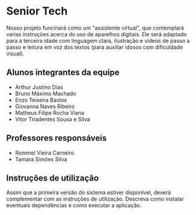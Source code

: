 # Senior Tech

Nosso projeto funcinará como um "assistente virtual", que contemplará varias instruções acerca do uso de aparelhos digitais. Ele será adaptado para a terceira idade com linguagem clara, ilustração e vídeos de passo a passo e leitura em voz dos textos (para auxiliar idosos com dificuldade visual).

## Alunos integrantes da equipe

* Arthur Justino Dias
* Bruno Máximo Machado
* Enzo Teixeira Bastos
* Giovanna Naves Ribeiro
* Matheus Filipe Rocha Viana
* Vitor Tiradentes Sousa e Silva

## Professores responsáveis

* Rommel Vieira Carneiro
* Tamara Simões Silva

## Instruções de utilização

Assim que a primeira versão do sistema estiver disponível, deverá complementar com as instruções de utilização. Descreva como instalar eventuais dependências e como executar a aplicação.
